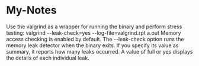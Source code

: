 # My-Notes
Use the valgrind as a wrapper for running the binary and perform stress testing:
	valgrind --leak-check=yes --log-file=valgrind.rpt a.out
Memory access checking is enabled by default. The --leak-check option runs the memory leak detector when the binary exits. If you specify its value as summary, it reports how many leaks occurred. A value of full or yes displays the details of each individual leak.
